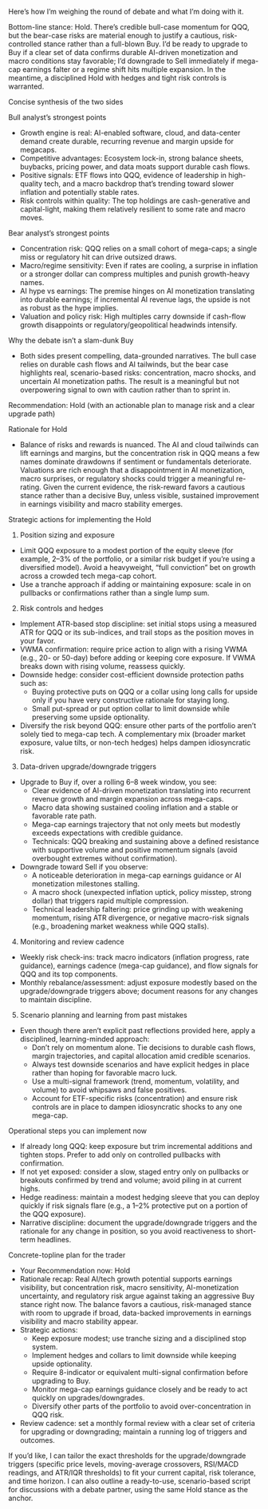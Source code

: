 Here’s how I’m weighing the round of debate and what I’m doing with it.

Bottom-line stance: Hold. There’s credible bull-case momentum for QQQ, but the bear-case risks are material enough to justify a cautious, risk-controlled stance rather than a full-blown Buy. I’d be ready to upgrade to Buy if a clear set of data confirms durable AI-driven monetization and macro conditions stay favorable; I’d downgrade to Sell immediately if mega-cap earnings falter or a regime shift hits multiple expansion. In the meantime, a disciplined Hold with hedges and tight risk controls is warranted.

Concise synthesis of the two sides

Bull analyst’s strongest points
- Growth engine is real: AI-enabled software, cloud, and data-center demand create durable, recurring revenue and margin upside for megacaps.
- Competitive advantages: Ecosystem lock-in, strong balance sheets, buybacks, pricing power, and data moats support durable cash flows.
- Positive signals: ETF flows into QQQ, evidence of leadership in high-quality tech, and a macro backdrop that’s trending toward slower inflation and potentially stable rates.
- Risk controls within quality: The top holdings are cash-generative and capital-light, making them relatively resilient to some rate and macro moves.

Bear analyst’s strongest points
- Concentration risk: QQQ relies on a small cohort of mega-caps; a single miss or regulatory hit can drive outsized draws.
- Macro/regime sensitivity: Even if rates are cooling, a surprise in inflation or a stronger dollar can compress multiples and punish growth-heavy names.
- AI hype vs earnings: The premise hinges on AI monetization translating into durable earnings; if incremental AI revenue lags, the upside is not as robust as the hype implies.
- Valuation and policy risk: High multiples carry downside if cash-flow growth disappoints or regulatory/geopolitical headwinds intensify.

Why the debate isn’t a slam-dunk Buy
- Both sides present compelling, data-grounded narratives. The bull case relies on durable cash flows and AI tailwinds, but the bear case highlights real, scenario-based risks: concentration, macro shocks, and uncertain AI monetization paths. The result is a meaningful but not overpowering signal to own with caution rather than to sprint in.

Recommendation: Hold (with an actionable plan to manage risk and a clear upgrade path)

Rationale for Hold
- Balance of risks and rewards is nuanced. The AI and cloud tailwinds can lift earnings and margins, but the concentration risk in QQQ means a few names dominate drawdowns if sentiment or fundamentals deteriorate. Valuations are rich enough that a disappointment in AI monetization, macro surprises, or regulatory shocks could trigger a meaningful re-rating. Given the current evidence, the risk-reward favors a cautious stance rather than a decisive Buy, unless visible, sustained improvement in earnings visibility and macro stability emerges.

Strategic actions for implementing the Hold

1) Position sizing and exposure
- Limit QQQ exposure to a modest portion of the equity sleeve (for example, 2–3% of the portfolio, or a similar risk budget if you’re using a diversified model). Avoid a heavyweight, “full conviction” bet on growth across a crowded tech mega-cap cohort.
- Use a tranche approach if adding or maintaining exposure: scale in on pullbacks or confirmations rather than a single lump sum.

2) Risk controls and hedges
- Implement ATR-based stop discipline: set initial stops using a measured ATR for QQQ or its sub-indices, and trail stops as the position moves in your favor.
- VWMA confirmation: require price action to align with a rising VWMA (e.g., 20- or 50-day) before adding or keeping core exposure. If VWMA breaks down with rising volume, reassess quickly.
- Downside hedge: consider cost-efficient downside protection paths such as:
  - Buying protective puts on QQQ or a collar using long calls for upside only if you have very constructive rationale for staying long.
  - Small put-spread or put option collar to limit downside while preserving some upside optionality.
- Diversify the risk beyond QQQ: ensure other parts of the portfolio aren’t solely tied to mega-cap tech. A complementary mix (broader market exposure, value tilts, or non-tech hedges) helps dampen idiosyncratic risk.

3) Data-driven upgrade/downgrade triggers
- Upgrade to Buy if, over a rolling 6–8 week window, you see:
  - Clear evidence of AI-driven monetization translating into recurrent revenue growth and margin expansion across mega-caps.
  - Macro data showing sustained cooling inflation and a stable or favorable rate path.
  - Mega-cap earnings trajectory that not only meets but modestly exceeds expectations with credible guidance.
  - Technicals: QQQ breaking and sustaining above a defined resistance with supportive volume and positive momentum signals (avoid overbought extremes without confirmation).
- Downgrade toward Sell if you observe:
  - A noticeable deterioration in mega-cap earnings guidance or AI monetization milestones stalling.
  - A macro shock (unexpected inflation uptick, policy misstep, strong dollar) that triggers rapid multiple compression.
  - Technical leadership faltering: price grinding up with weakening momentum, rising ATR divergence, or negative macro-risk signals (e.g., broadening market weakness while QQQ stalls).

4) Monitoring and review cadence
- Weekly risk check-ins: track macro indicators (inflation progress, rate guidance), earnings cadence (mega-cap guidance), and flow signals for QQQ and its top components.
- Monthly rebalance/assessment: adjust exposure modestly based on the upgrade/downgrade triggers above; document reasons for any changes to maintain discipline.

5) Scenario planning and learning from past mistakes
- Even though there aren’t explicit past reflections provided here, apply a disciplined, learning-minded approach:
  - Don’t rely on momentum alone. Tie decisions to durable cash flows, margin trajectories, and capital allocation amid credible scenarios.
  - Always test downside scenarios and have explicit hedges in place rather than hoping for favorable macro luck.
  - Use a multi-signal framework (trend, momentum, volatility, and volume) to avoid whipsaws and false positives.
  - Account for ETF-specific risks (concentration) and ensure risk controls are in place to dampen idiosyncratic shocks to any one mega-cap.

Operational steps you can implement now
- If already long QQQ: keep exposure but trim incremental additions and tighten stops. Prefer to add only on controlled pullbacks with confirmation.
- If not yet exposed: consider a slow, staged entry only on pullbacks or breakouts confirmed by trend and volume; avoid piling in at current highs.
- Hedge readiness: maintain a modest hedging sleeve that you can deploy quickly if risk signals flare (e.g., a 1–2% protective put on a portion of the QQQ exposure).
- Narrative discipline: document the upgrade/downgrade triggers and the rationale for any change in position, so you avoid reactiveness to short-term headlines.

Concrete-topline plan for the trader
- Your Recommendation now: Hold
- Rationale recap: Real AI/tech growth potential supports earnings visibility, but concentration risk, macro sensitivity, AI-monetization uncertainty, and regulatory risk argue against taking an aggressive Buy stance right now. The balance favors a cautious, risk-managed stance with room to upgrade if broad, data-backed improvements in earnings visibility and macro stability appear.
- Strategic actions:
  - Keep exposure modest; use tranche sizing and a disciplined stop system.
  - Implement hedges and collars to limit downside while keeping upside optionality.
  - Require 8-indicator or equivalent multi-signal confirmation before upgrading to Buy.
  - Monitor mega-cap earnings guidance closely and be ready to act quickly on upgrades/downgrades.
  - Diversify other parts of the portfolio to avoid over-concentration in QQQ risk.
- Review cadence: set a monthly formal review with a clear set of criteria for upgrading or downgrading; maintain a running log of triggers and outcomes.

If you’d like, I can tailor the exact thresholds for the upgrade/downgrade triggers (specific price levels, moving-average crossovers, RSI/MACD readings, and ATR/IQR thresholds) to fit your current capital, risk tolerance, and time horizon. I can also outline a ready-to-use, scenario-based script for discussions with a debate partner, using the same Hold stance as the anchor.